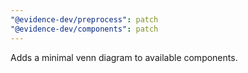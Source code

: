 ```yaml
---
"@evidence-dev/preprocess": patch
"@evidence-dev/components": patch
---
```


Adds a minimal venn diagram to available components.
